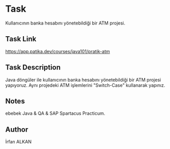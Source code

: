 # Task
Kullanıcının banka hesabını yönetebildiği bir ATM projesi.

## Task Link
https://app.patika.dev/courses/java101/pratik-atm

## Task Description
Java döngüler ile kullanıcının banka hesabını yönetebildiği bir ATM projesi yapıyoruz.
Aynı projedeki ATM işlemlerini "Switch-Case" kullanarak yapınız.

## Notes
ebebek Java & QA & SAP Spartacus Practicum.

## Author
İrfan ALKAN

